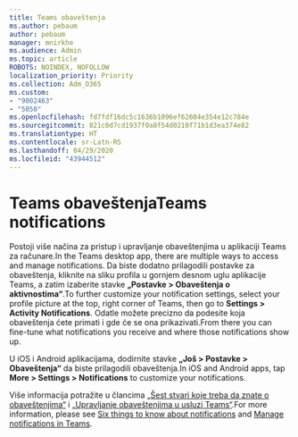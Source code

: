 ```yaml
---
title: Teams obaveštenja
ms.author: pebaum
author: pebaum
manager: mnirkhe
ms.audience: Admin
ms.topic: article
ROBOTS: NOINDEX, NOFOLLOW
localization_priority: Priority
ms.collection: Adm_O365
ms.custom:
- "9002463"
- "5050"
ms.openlocfilehash: fd7fdf16dc5c1636b1096ef62604e354e12c784e
ms.sourcegitcommit: 821c0d7cd1937f0a8f54d0210f71b1d3ea374e82
ms.translationtype: HT
ms.contentlocale: sr-Latn-RS
ms.lasthandoff: 04/29/2020
ms.locfileid: "43944512"
---
```

# <a name="teams-notifications"></a><span data-ttu-id="db064-102">Teams obaveštenja</span><span class="sxs-lookup"><span data-stu-id="db064-102">Teams notifications</span></span>

<span data-ttu-id="db064-103">Postoji više načina za pristup i upravljanje obaveštenjima u aplikaciji Teams za računare.</span><span class="sxs-lookup"><span data-stu-id="db064-103">In the Teams desktop app, there are multiple ways to access and manage notifications.</span></span> <span data-ttu-id="db064-104">Da biste dodatno prilagodili postavke za obaveštenja, kliknite na sliku profila u gornjem desnom uglu aplikacije Teams, a zatim izaberite stavke **„Postavke > Obaveštenja o aktivnostima“**.</span><span class="sxs-lookup"><span data-stu-id="db064-104">To further customize your notification settings, select your profile picture at the top, right corner of Teams, then go to **Settings > Activity Notifications**.</span></span> <span data-ttu-id="db064-105">Odatle možete precizno da podesite koja obaveštenja ćete primati i gde će se ona prikazivati.</span><span class="sxs-lookup"><span data-stu-id="db064-105">From there you can fine-tune what notifications you receive and where those notifications show up.</span></span> 

<span data-ttu-id="db064-106">U iOS i Android aplikacijama, dodirnite stavke **„Još > Postavke > Obaveštenja“** da biste prilagodili obaveštenja.</span><span class="sxs-lookup"><span data-stu-id="db064-106">In iOS and Android apps, tap **More > Settings > Notifications** to customize your notifications.</span></span>

<span data-ttu-id="db064-107">Više informacija potražite u člancima [„Šest stvari koje treba da znate o obaveštenjima“](https://support.microsoft.com/sr-latn-RS/office/six-things-to-know-about-notifications-abb62c60-3d15-4968-b86a-42fea9c22cf4) i [„Upravljanje obaveštenjima u usluzi Teams“](https://support.office.com/article/manage-notifications-in-teams-1cc31834-5fe5-412b-8edb-43fecc78413d#ID0EAABAAA).</span><span class="sxs-lookup"><span data-stu-id="db064-107">For more information, please see [Six things to know about notifications](https://support.microsoft.com/sr-latn-RS/office/six-things-to-know-about-notifications-abb62c60-3d15-4968-b86a-42fea9c22cf4) and [Manage notifications in Teams](https://support.office.com/article/manage-notifications-in-teams-1cc31834-5fe5-412b-8edb-43fecc78413d#ID0EAABAAA).</span></span>

